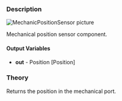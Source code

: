 ### Description
![MechanicPositionSensor picture](positionsensor_user.svg)

Mechanical position sensor component.

#### Output Variables
* **out** - Position [Position]

### Theory
Returns the position in the mechanical port.
<!---EQUATION out = x--->

